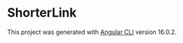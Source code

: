 # ShorterLink

This project was generated with [Angular CLI](https://github.com/angular/angular-cli) version 16.0.2.
